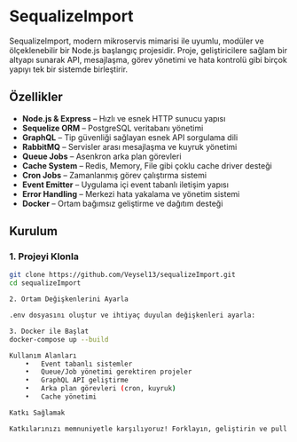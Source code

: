 # SequalizeImport

SequalizeImport, modern mikroservis mimarisi ile uyumlu, modüler ve ölçeklenebilir bir Node.js başlangıç projesidir. Proje, geliştiricilere sağlam bir altyapı sunarak API, mesajlaşma, görev yönetimi ve hata kontrolü gibi birçok yapıyı tek bir sistemde birleştirir.

## Özellikler

- **Node.js & Express** – Hızlı ve esnek HTTP sunucu yapısı
- **Sequelize ORM** – PostgreSQL veritabanı yönetimi
- **GraphQL** – Tip güvenliği sağlayan esnek API sorgulama dili
- **RabbitMQ** – Servisler arası mesajlaşma ve kuyruk yönetimi
- **Queue Jobs** – Asenkron arka plan görevleri
- **Cache System** – Redis, Memory, File gibi çoklu cache driver desteği
- **Cron Jobs** – Zamanlanmış görev çalıştırma sistemi
- **Event Emitter** – Uygulama içi event tabanlı iletişim yapısı
- **Error Handling** – Merkezi hata yakalama ve yönetim sistemi
- **Docker** – Ortam bağımsız geliştirme ve dağıtım desteği

## Kurulum

### 1. Projeyi Klonla
```bash
git clone https://github.com/Veysel13/sequalizeImport.git
cd sequalizeImport

2. Ortam Değişkenlerini Ayarla

.env dosyasını oluştur ve ihtiyaç duyulan değişkenleri ayarla:

3. Docker ile Başlat
docker-compose up --build

Kullanım Alanları
	•	Event tabanlı sistemler
	•	Queue/Job yönetimi gerektiren projeler
	•	GraphQL API geliştirme
	•	Arka plan görevleri (cron, kuyruk)
	•	Cache yönetimi

Katkı Sağlamak

Katkılarınızı memnuniyetle karşılıyoruz! Forklayın, geliştirin ve pull request gönderin.

